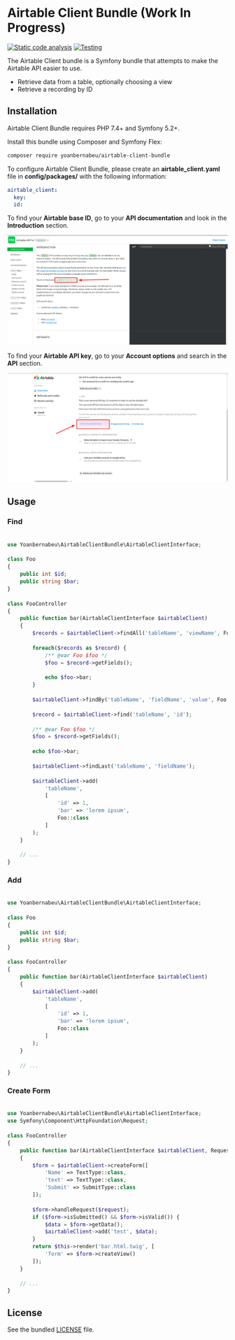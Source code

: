 Airtable Client Bundle (Work In Progress)
==================

[![Static code analysis](https://github.com/yoanbernabeu/Airtable-Client-Bundle/actions/workflows/code_analysis.yml/badge.svg)](https://github.com/yoanbernabeu/Airtable-Client-Bundle/actions/workflows/code_analysis.yml)
[![Testing](https://github.com/yoanbernabeu/Airtable-Client-Bundle/actions/workflows/testing.yml/badge.svg)](https://github.com/yoanbernabeu/Airtable-Client-Bundle/actions/workflows/testing.yml)

The Airtable Client bundle is a Symfony bundle that attempts to make the Airtable API easier to use.

- Retrieve data from a table, optionally choosing a view
- Retrieve a recording by ID

## Installation

Airtable Client Bundle requires PHP 7.4+ and Symfony 5.2+.

Install this bundle using Composer and Symfony Flex:

```sh
composer require yoanbernabeu/airtable-client-bundle
```

To configure Airtable Client Bundle, please create an **airtable_client.yaml** file in **config/packages/** with the following information:

```yaml
airtable_client:
  key:
  id:
```

To find your **Airtable base ID**, go to your **API documentation** and look in the **Introduction** section.

![Airtable ID](docs/airtable_id.png)

To find your **Airtable API key**, go to your **Account options** and search in the **API** section.

![Airtable KEY](docs/airtable_key.png)

## Usage

### Find

```php

use Yoanbernabeu\AirtableClientBundle\AirtableClientInterface;

class Foo
{
    public int $id;
    public string $bar;
}

class FooController
{
    public function bar(AirtableClientInterface $airtableClient)
    {
        $records = $airtableClient->findAll('tableName', 'viewName', Foo::class);
        
        foreach($records as $record) {
            /** @var Foo $foo */
            $foo = $record->getFields();
            
            echo $foo->bar;
        }
        
        $airtableClient->findBy('tableName', 'fieldName', 'value', Foo::class);      
          
        $record = $airtableClient->find('tableName', 'id');
        
        /** @var Foo $foo */
        $foo = $record->getFields();
            
        echo $foo->bar;
        
        $airtableClient->findLast('tableName', 'fieldName');

        $airtableClient->add(
            'tableName',
            [
                'id' => 1,
                'bar' => 'lorem ipsum',
                Foo::class
            ]
        );
    }

    // ...
}
```

### Add

```php

use Yoanbernabeu\AirtableClientBundle\AirtableClientInterface;

class Foo
{
    public int $id;
    public string $bar;
}

class FooController
{
    public function bar(AirtableClientInterface $airtableClient)
    {
        $airtableClient->add(
            'tableName',
            [
                'id' => 1,
                'bar' => 'lorem ipsum',
                Foo::class
            ]
        );
    }

    // ...
}
```

### Create Form

```php

use Yoanbernabeu\AirtableClientBundle\AirtableClientInterface;
use Symfony\Component\HttpFoundation\Request;

class FooController
{
    public function bar(AirtableClientInterface $airtableClient, Request $request)
    {
        $form = $airtableClient->createForm([
            'Name' => TextType::class,
            'text' => TextType::class,
            'Submit' => SubmitType::class
        ]);

        $form->handleRequest($request);
        if ($form->isSubmitted() && $form->isValid()) {
            $data = $form->getData();
            $airtableClient->add('test', $data);
        }
        return $this->render('bar.html.twig', [
            'form' => $form->createView()
        ]);
    }

    // ...
}
```

## License

See the bundled [LICENSE](https://github.com/yoanbernabeu/Airtable-Client-Bundle/blob/main/LICENCE) file.